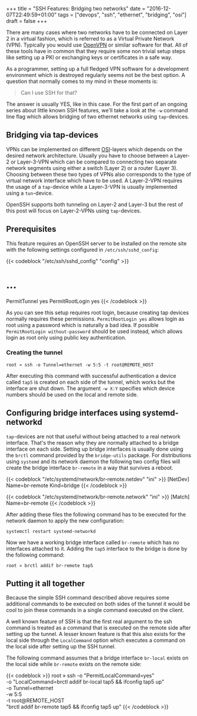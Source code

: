 +++
title = "SSH Features: Bridging two networks"
date = "2016-12-07T22:49:59+01:00"
tags = ["devops", "ssh", "ethernet", "bridging", "osi"]
draft = false
+++

There are many cases where two networks have to be connected on Layer 2 in a
virtual fashion, which is referred to as a Virtual Private Network (VPN).
Typically you would use [OpenVPN](https://openvpn.net/) or similar software
for that. All of these tools have in common that they require some non trivial
setup steps like setting up a PKI or exchanging keys or certificates in a
safe way.

As a programmer, setting up a full fledged VPN software for a development
environment which is destroyed regularly seems not be the best option. A
question that normally comes to my mind in these moments is:

> Can I use SSH for that?

The answer is usually YES, like in this case. For the first part of an ongoing
series about little known SSH features, we'll take a look at the `-w` command
line flag which allows bridging of two ethernet networks using `tap`-devices.

<!--more-->

## Bridging via tap-devices

VPNs can be implemented on different
[OSI](https://en.wikipedia.org/wiki/OSI_model)-layers which depends on the
desired network architecture. Usually you have to choose between a Layer-2 or
Layer-3-VPN which can be compared to connecting two separate network segments
using either a switch (Layer 2) or a router (Layer 3). Choosing between these
two types of VPNs also corresponds to the type of virtual network interface
which have to be used. A Layer-2-VPN requires the usage of a `tap`-device while
a Layer-3-VPN is usually implemented using a `tun`-device.

OpenSSH supports both tunneling on Layer-2 and Layer-3 but the rest of this post
will focus on Layer-2-VPNs using `tap`-devices.

## Prerequisites

This feature requires an OpenSSH server to be installed on the remote site
with the following settings configured in `/etc/ssh/sshd_config`:

{{< codeblock "/etc/ssh/sshd_config" "config" >}}
# ...
PermitTunnel yes
PermitRootLogin yes
{{< /codeblock >}}

As you can see this setup requires root login, because creating tap devices
normally requires these permissions. `PermitRootLogin yes` allows login as
root using a password which is naturally a bad idea. If possible
`PermitRootLogin without-password` should be used instead, which allows login
as root only using public key authentication.

### Creating the tunnel

```
root » ssh -o Tunnel=ethernet -w 5:5 -t root@REMOTE_HOST
```

After executing this command with successful authentication a device called
`tap5` is created on each side of the tunnel, which works but the interface
are shut down. The argument `-w X:Y` specifies which device numbers should
be used on the local and remote side.

## Configuring bridge interfaces using systemd-networkd

`tap`-devices are not that useful without being attached to a real network
interface. That's the reason why they are normally attached to a bridge
interface on each side. Setting up bridge interfaces is usually done using
the `brctl` command provided by the `bridge-utils` package. For distributions
using `systemd` and its network daemon the following two config files
will create the bridge interface `br-remote` in a way that survives a reboot.

{{< codeblock "/etc/systemd/network/br-remote.netdev" "ini" >}}
[NetDev]
Name=br-remote
Kind=bridge
{{< /codeblock >}}

{{< codeblock "/etc/systemd/network/br-remote.network" "ini" >}}
[Match]
Name=br-remote
{{< /codeblock >}}

After adding these files the following command has to be executed for the
network daemon to apply the new configuration:

```
systemctl restart systemd-networkd
```

Now we have a working bridge interface called `br-remote` which has no
interfaces attached to it. Adding the `tap5` interface to the bridge is done
by the following command:

```
root » brctl addif br-remote tap5
```

## Putting it all together

Because the simple SSH command described above requires some additional commands
to be executed on both sides of the tunnel it would be cool to join these
commands in a single command executed on the client.

A well known feature of SSH is that the first real argument to the ssh command is
treated as a command that is executed on the remote side after setting up the
tunnel. A lesser known feature is that this also exists for the local
side through the `LocalCommand` option which executes a command on the local
side after setting up the SSH tunnel.

The following command assumes that a bridge interface `br-local` exists on
the local side while `br-remote` exists on the remote side:

{{< codeblock >}}
root » ssh -o "PermitLocalCommand=yes" \
           -o "LocalCommand=brctl addif br-local tap5 && ifconfig tap5 up" \
           -o Tunnel=ethernet \
           -w 5:5 \
           -t root@REMOTE_HOST \
           "brctl addif br-remote tap5 && ifconfig tap5 up"
{{< /codeblock >}}
